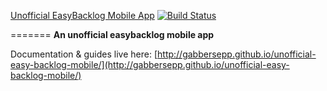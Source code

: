 <a name="README">[Unofficial EasyBacklog Mobile App](http://gabbersepp.github.io/unofficial-easy-backlog-mobile/)</a> [![Build Status](https://travis-ci.org/gabbersepp/unofficial-easy-backlog-mobile.png)](https://travis-ci.org/gabbersepp/unofficial-easy-backlog-mobile)

=======
**An unofficial easybacklog mobile app**

Documentation & guides live here: [http://gabbersepp.github.io/unofficial-easy-backlog-mobile/](http://gabbersepp.github.io/unofficial-easy-backlog-mobile/)